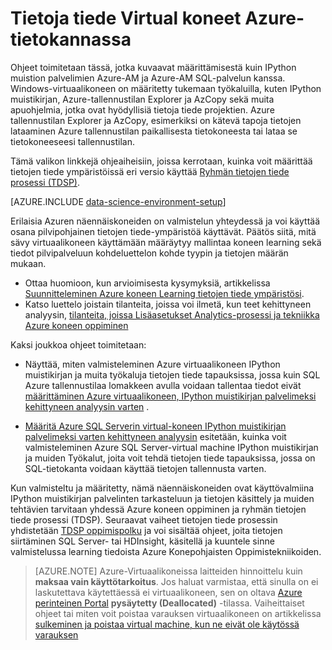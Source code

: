 <properties
    pageTitle="Tietoja tiede Virtual koneet Azure-tietokannassa | Microsoft Azure"
    description="Määritä määrittäminen tietojen tiede Virtual koneen"
    services="machine-learning"
    documentationCenter=""
    authors="bradsev"
    manager="jhubbard" 
    editor="cgronlun"  />

<tags
    ms.service="machine-learning"
    ms.workload="data-services"
    ms.tgt_pltfrm="na"
    ms.devlang="na"
    ms.topic="article"
    ms.date="09/19/2016"
    ms.author="xibingao;bradsev" />

# <a name="data-science-virtual-machines-in-azure"></a>Tietoja tiede Virtual koneet Azure-tietokannassa

Ohjeet toimitetaan tässä, jotka kuvaavat määrittämisestä kuin IPython muistion palvelimien Azure-AM ja Azure-AM SQL-palvelun kanssa. Windows-virtuaalikoneen on määritetty tukemaan työkaluilla, kuten IPython muistikirjan, Azure-tallennustilan Explorer ja AzCopy sekä muita apuohjelmia, jotka ovat hyödyllisiä tietoja tiede projektien. Azure tallennustilan Explorer ja AzCopy, esimerkiksi on kätevä tapoja tietojen lataaminen Azure tallennustilan paikallisesta tietokoneesta tai lataa se tietokoneeseesi tallennustilan. 

Tämä valikon linkkejä ohjeaiheisiin, joissa kerrotaan, kuinka voit määrittää tietojen tiede ympäristöissä eri versio käyttää [Ryhmän tietojen tiede prosessi (TDSP)](data-science-process-overview.md).

[AZURE.INCLUDE [data-science-environment-setup](../../includes/cap-setup-environments.md)]

Erilaisia Azuren näennäiskoneiden on valmistelun yhteydessä ja voi käyttää osana pilvipohjainen tietojen tiede-ympäristöä käyttävät. Päätös siitä, mitä sävy virtuaalikoneen käyttämään määräytyy mallintaa koneen learning sekä tiedot pilvipalveluun kohdeluettelon kohde tyypin ja tietojen määrän mukaan. 

* Ottaa huomioon, kun arvioimisesta kysymyksiä, artikkelissa [Suunnitteleminen Azure koneen Learning tietojen tiede ympäristösi](machine-learning-data-science-plan-your-environment.md). 
* Katso luettelo joistain tilanteita, joissa voi ilmetä, kun teet kehittyneen analyysin, [tilanteita, joissa Lisäasetukset Analytics-prosessi ja tekniikka Azure koneen oppiminen](machine-learning-data-science-plan-sample-scenarios.md)

Kaksi joukkoa ohjeet toimitetaan:

* Näyttää, miten valmisteleminen Azure virtuaalikoneen IPython muistikirjan ja muita työkaluja tietojen tiede tapauksissa, jossa kuin SQL Azure tallennustilaa lomakkeen avulla voidaan tallentaa tiedot eivät [määrittäminen Azure virtuaalikoneen, IPython muistikirjan palvelimeksi kehittyneen analyysin varten](machine-learning-data-science-setup-virtual-machine.md) .

* [Määritä Azure SQL Serverin virtual-koneen IPython muistikirjan palvelimeksi varten kehittyneen analyysin](machine-learning-data-science-setup-sql-server-virtual-machine.md) esitetään, kuinka voit valmisteleminen Azure SQL Server-virtual machine IPython muistikirjan ja muiden Työkalut, joita voit tehdä tietojen tiede tapauksissa, jossa on SQL-tietokanta voidaan käyttää tietojen tallennusta varten.

Kun valmisteltu ja määritetty, nämä näennäiskoneiden ovat käyttövalmiina IPython muistikirjan palvelinten tarkasteluun ja tietojen käsittely ja muiden tehtävien tarvitaan yhdessä Azure koneen oppiminen ja ryhmän tietojen tiede prosessi (TDSP). Seuraavat vaiheet tietojen tiede prosessin yhdistetään [TDSP oppimispolku](https://azure.microsoft.com/documentation/learning-paths/cortana-analytics-process/) ja voi sisältää ohjeet, joita tietojen siirtäminen SQL Server- tai HDInsight, käsitellä ja kuuntele sinne valmistelussa learning tiedoista Azure Konepohjaisten Oppimistekniikoiden.


> [AZURE.NOTE] Azure-Virtuaalikoneissa laitteiden hinnoittelu kuin **maksaa vain käyttötarkoitus**. Jos haluat varmistaa, että sinulla on ei laskutettava käytettäessä ei virtuaalikoneen, sen on oltava [Azure perinteinen Portal](http://manage.windowsazure.com/) **pysäytetty (Deallocated)** -tilassa. Vaiheittaiset ohjeet tai miten voit poistaa varauksen virtuaalikoneen on artikkelissa [sulkeminen ja poistaa virtual machine, kun ne eivät ole käytössä varauksen](machine-learning-data-science-setup-virtual-machine.md#shutdown)
 
